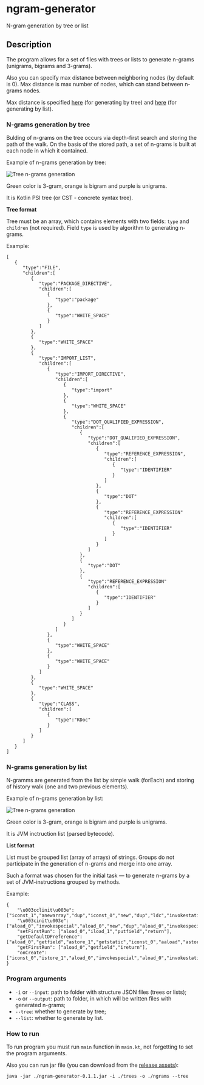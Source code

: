 # ngram-generator
N-gram generation by tree or list

## Description

The program allows for a set of files with trees or lists to generate n-grams (unigrams, bigrams and 3-grams).

Also you can specify max distance between neighboring nodes (by default is 0). Max distance is max number of nodes, which can stand between n-grams nodes.

Max distance is specified [here](https://github.com/PetukhovVictor/ngram-generator/blob/master/src/main/kotlin/org/jetbrains/ngramgenerator/Runner.kt#L22) (for generating by tree) and [here](https://github.com/PetukhovVictor/ngram-generator/blob/master/src/main/kotlin/org/jetbrains/ngramgenerator/Runner.kt#L41) (for generating by list).

### N-grams generation by tree

Bulding of n-grams on the tree occurs via depth-first search and storing the path of the walk. On the basis of the stored path, a set of n-grams is built at each node in which it contained.

Example of n-grams generation by tree:

![Tree n-grams generation](https://github.com/PetukhovVictor/ngram-generator/raw/master/images/tree_ngrams.png)

Green color is 3-gram, orange is bigram and purple is unigrams.

It is Kotlin PSI tree (or CST - concrete syntax tree).

**Tree format**

Tree must be an array, which contains elements with two fields: `type` and `children` (not required).
Field `type` is used by algorithm to generating n-grams.

Example:
```
[
   {
      "type":"FILE",
      "children":[
         {
            "type":"PACKAGE_DIRECTIVE",
            "children":[
               {
                  "type":"package"
               },
               {
                  "type":"WHITE_SPACE"
               }
            ]
         },
         {
            "type":"WHITE_SPACE"
         },
         {
            "type":"IMPORT_LIST",
            "children":[
               {
                  "type":"IMPORT_DIRECTIVE",
                  "children":[
                     {
                        "type":"import"
                     },
                     {
                        "type":"WHITE_SPACE"
                     },
                     {
                        "type":"DOT_QUALIFIED_EXPRESSION",
                        "children":[
                           {
                              "type":"DOT_QUALIFIED_EXPRESSION",
                              "children":[
                                 {
                                    "type":"REFERENCE_EXPRESSION",
                                    "children":[
                                       {
                                          "type":"IDENTIFIER"
                                       }
                                    ]
                                 },
                                 {
                                    "type":"DOT"
                                 },
                                 {
                                    "type":"REFERENCE_EXPRESSION"
                                    "children":[
                                       {
                                          "type":"IDENTIFIER"
                                       }
                                    ]
                                 }
                              ]
                           },
                           {
                              "type":"DOT"
                           },
                           {
                              "type":"REFERENCE_EXPRESSION"
                              "children":[
                                 {
                                    "type":"IDENTIFIER"
                                 }
                              ]
                           }
                        ]
                     }
                  ]
               },
               {
                  "type":"WHITE_SPACE"
               },
               {
                  "type":"WHITE_SPACE"
               }
            ]
         },
         {
            "type":"WHITE_SPACE"
         },
         {
            "type":"CLASS",
            "children":[
               {
                  "type":"KDoc"
               }
            ]
         }
      ]
   }
]
```

### N-grams generation by list

N-gramms are generated from the list by simple walk (forEach) and storing of history walk (one and two previous elements).

Example of n-grams generation by list:

![Tree n-grams generation](https://github.com/PetukhovVictor/ngram-generator/raw/master/images/list_ngrams.png)

Green color is 3-gram, orange is bigram and purple is unigrams.

It is JVM inctruction list (parsed bytecode).

**List format**

List must be grouped list (array of arrays) of strings. Groups do not participate in the generation of n-grams and merge into one array.

Such a format was chosen for the initial task — to generate n-grams by a set of JVM-instructions grouped by methods.

Example:
```
{
	"\u003cclinit\u003e": ["iconst_1","anewarray","dup","iconst_0","new","dup","ldc","invokestatic","ldc","ldc","invokespecial","invokestatic","checkcast","aastore","putstatic","new","dup","aconst_null","invokespecial","putstatic","return"],
	"\u003cinit\u003e": ["aload_0","invokespecial","aload_0","new","dup","aload_0","invokespecial","checkcast","invokestatic","putfield","return"],
	"setFirstRun": ["aload_0","iload_1","putfield","return"],
	"getDefaultDPreference": ["aload_0","getfield","astore_1","getstatic","iconst_0","aaload","astore_2","aload_1","invokeinterface","checkcast","areturn"],
	"getFirstRun": ["aload_0","getfield","ireturn"],
	"onCreate": ["iconst_0","istore_1","aload_0","invokespecial","aload_0","invokestatic","astore_2","aload_2","ldc","invokestatic","aload_2","ldc","iconst_0","invokeinterface","bipush","if_icmpeq","iconst_1","istore_1","aload_0","iload_1","putfield","aload_0","getfield","ifeq","aload_0","invokestatic","astore_2","aload_2","ldc","invokestatic","aload_2","invokeinterface","ldc","bipush","invokeinterface","invokeinterface","getstatic","aload_0","invokevirtual","return"]
}
```

### Program arguments

* `-i` or `--input`: path to folder with structure JSON files (trees or lists);
* `-o` or `--output`: path to folder, in which will be written files with generated n-grams;
* `--tree`: whether to generate by tree;
* `--list`: whether to generate by list.

### How to run

To run program you must run `main` function in `main.kt`, not forgetting to set the program arguments.

Also you can run jar file (you can download from the [release assets](https://github.com/PetukhovVictor/ngram-generator/releases)):
```
java -jar ./ngram-generator-0.1.1.jar -i ./trees -o ./ngrams --tree
```
